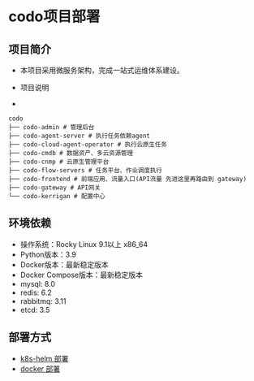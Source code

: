 # codo项目部署

## 项目简介
- 本项目采用微服务架构，完成一站式运维体系建设。

- 项目说明
-
```text
codo
├── codo-admin # 管理后台
├── codo-agent-server # 执行任务依赖agent
├── codo-cloud-agent-operator # 执行云原生任务
├── codo-cmdb # 数据资产、多云资源管理
├── codo-cnmp # 云原生管理平台
├── codo-flow-servers # 任务平台、作业调度执行
├── codo-frontend # 前端应用、流量入口(API流量 先进这里再路由到 gateway)
├── codo-gateway # API网关
└── codo-kerrigan # 配置中心

```

## 环境依赖
- 操作系统：Rocky Linux 9.1以上 x86_64
- Python版本：3.9
- Docker版本：最新稳定版本
- Docker Compose版本：最新稳定版本
- mysql: 8.0
- redis: 6.2
- rabbitmq: 3.11
- etcd: 3.5

## 部署方式
- [k8s-helm 部署](./helm-deploy)
- [docker 部署](./docker-deploy)
